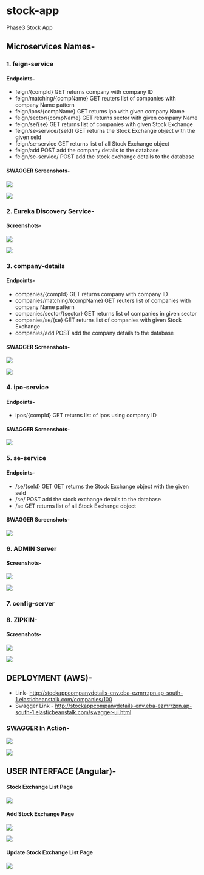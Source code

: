 # stock-app
Phase3 Stock App

## Microservices Names-
### 1. feign-service
#### Endpoints- 
- feign/{compId} GET returns company with company ID
- feign/matching/{compName} GET reuters list of companies with company Name pattern
- feign/ipos/{compName} GET returns ipo with given company Name
- feign/sector/{compName} GET returns sector with given company Name
- feign/se/{se} GET returns list of companies with given Stock Exchange
- feign/se-service/{seId} GET returns the Stock Exchange object with the given seId
- feign/se-service GET returns list of all Stock Exchange object
- feign/add POST add the company details to the database
- feign/se-service/ POST add the stock exchange details to the database
#### SWAGGER Screenshots-
![](images/feign-swagger-ss-1.png)

![](images/feign-swagger-ss-1.png)

### 2. Eureka Discovery Service-
#### Screenshots- 
![](images/eureka-discovery-service-ss-1.png)

![](images/eureka-discovery-service-ss-2.png)

### 3. company-details
#### Endpoints-
- companies/{compId} GET returns company with company ID
- companies/matching/{compName} GET reuters list of companies with company Name pattern
- companies/sector/{sector} GET returns list of companies in given sector
- companies/se/{se} GET returns list of companies with given Stock Exchange
- companies/add POST add the company details to the database
#### SWAGGER Screenshots- 
![](images/company-details-swagger-ss-1.png)

![](images/company-details-swagger-ss-2.png)

### 4. ipo-service
#### Endpoints-
- ipos/{compId} GET returns list of ipos using company ID
#### SWAGGER Screenshots-
![](images/ipo-swagger-ss-1.png)

### 5. se-service
#### Endpoints-
- /se/{seId} GET  GET returns the Stock Exchange object with the given seId
- /se/  POST add the stock exchange details to the database
- /se GET returns list of all Stock Exchange object
#### SWAGGER Screenshots-  
![](images/se-service-swagger-ss-1.png)

### 6. ADMIN Server
#### Screenshots- 
![](images/admin-service-ss-1.png)

![](images/admin-service-ss-2.png)

### 7. config-server

### 8. ZIPKIN-
#### Screenshots- 
![](images/zipkin-ss-1.png)

![](images/zipkin-ss-2.png)

## DEPLOYMENT (AWS)-
- Link- http://stockappcompanydetails-env.eba-ezmrrzpn.ap-south-1.elasticbeanstalk.com/companies/100
- Swagger Link - http://stockappcompanydetails-env.eba-ezmrrzpn.ap-south-1.elasticbeanstalk.com/swagger-ui.html

### SWAGGER In Action-
![](images/swagger-in-action-ss-1.png)

![](images/swagger-in-action-ss-2.png)

## USER INTERFACE (Angular)-  
#### Stock Exchange List Page
![](images/ui-ss-1.png)

#### Add Stock Exchange Page
![](images/ui-ss-2.png)

![](images/ui-ss-3.png)

#### Update Stock Exchange List Page  
![](images/ui-ss-4.png)


